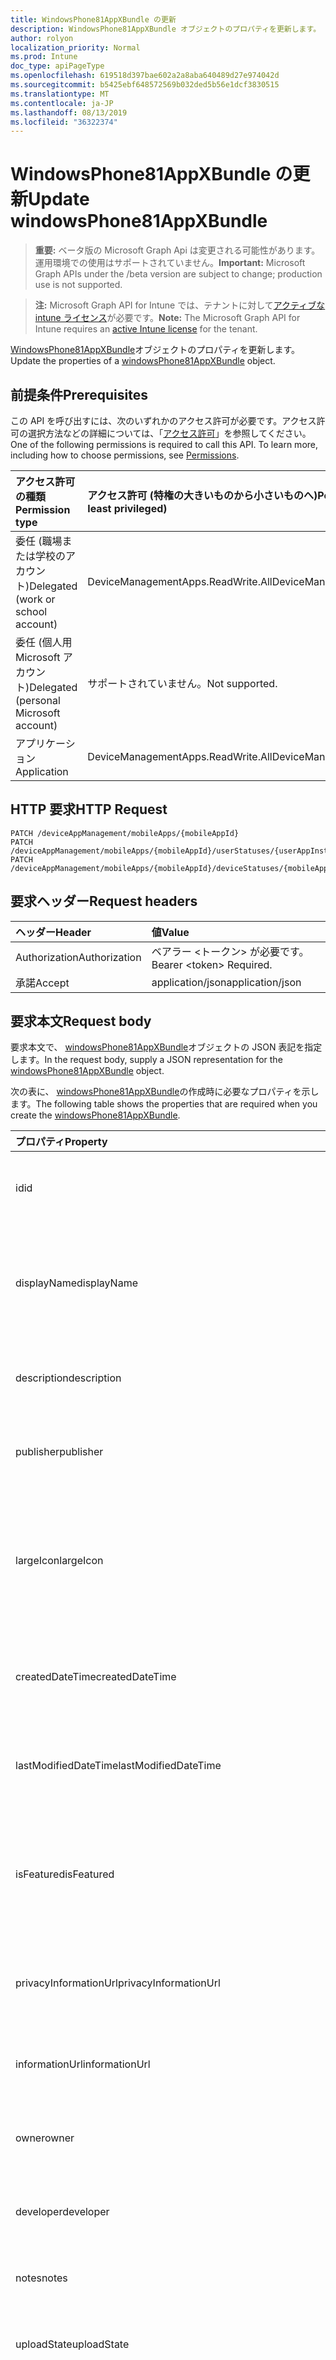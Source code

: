 ```yaml
---
title: WindowsPhone81AppXBundle の更新
description: WindowsPhone81AppXBundle オブジェクトのプロパティを更新します。
author: rolyon
localization_priority: Normal
ms.prod: Intune
doc_type: apiPageType
ms.openlocfilehash: 619518d397bae602a2a8aba640489d27e974042d
ms.sourcegitcommit: b5425ebf648572569b032ded5b56e1dcf3830515
ms.translationtype: MT
ms.contentlocale: ja-JP
ms.lasthandoff: 08/13/2019
ms.locfileid: "36322374"
---
```

# <a name="update-windowsphone81appxbundle"></a><span data-ttu-id="a04e5-103">WindowsPhone81AppXBundle の更新</span><span class="sxs-lookup"><span data-stu-id="a04e5-103">Update windowsPhone81AppXBundle</span></span>

> <span data-ttu-id="a04e5-104">**重要:** ベータ版の Microsoft Graph Api は変更される可能性があります。運用環境での使用はサポートされていません。</span><span class="sxs-lookup"><span data-stu-id="a04e5-104">**Important:** Microsoft Graph APIs under the /beta version are subject to change; production use is not supported.</span></span>

> <span data-ttu-id="a04e5-105">**注:** Microsoft Graph API for Intune では、テナントに対して[アクティブな intune ライセンス](https://go.microsoft.com/fwlink/?linkid=839381)が必要です。</span><span class="sxs-lookup"><span data-stu-id="a04e5-105">**Note:** The Microsoft Graph API for Intune requires an [active Intune license](https://go.microsoft.com/fwlink/?linkid=839381) for the tenant.</span></span>

<span data-ttu-id="a04e5-106">[WindowsPhone81AppXBundle](../resources/intune-apps-windowsphone81appxbundle.md)オブジェクトのプロパティを更新します。</span><span class="sxs-lookup"><span data-stu-id="a04e5-106">Update the properties of a [windowsPhone81AppXBundle](../resources/intune-apps-windowsphone81appxbundle.md) object.</span></span>

## <a name="prerequisites"></a><span data-ttu-id="a04e5-107">前提条件</span><span class="sxs-lookup"><span data-stu-id="a04e5-107">Prerequisites</span></span>
<span data-ttu-id="a04e5-p101">この API を呼び出すには、次のいずれかのアクセス許可が必要です。アクセス許可の選択方法などの詳細については、「[アクセス許可](/graph/permissions-reference)」を参照してください。</span><span class="sxs-lookup"><span data-stu-id="a04e5-p101">One of the following permissions is required to call this API. To learn more, including how to choose permissions, see [Permissions](/graph/permissions-reference).</span></span>

|<span data-ttu-id="a04e5-110">アクセス許可の種類</span><span class="sxs-lookup"><span data-stu-id="a04e5-110">Permission type</span></span>|<span data-ttu-id="a04e5-111">アクセス許可 (特権の大きいものから小さいものへ)</span><span class="sxs-lookup"><span data-stu-id="a04e5-111">Permissions (from most to least privileged)</span></span>|
|:---|:---|
|<span data-ttu-id="a04e5-112">委任 (職場または学校のアカウント)</span><span class="sxs-lookup"><span data-stu-id="a04e5-112">Delegated (work or school account)</span></span>|<span data-ttu-id="a04e5-113">DeviceManagementApps.ReadWrite.All</span><span class="sxs-lookup"><span data-stu-id="a04e5-113">DeviceManagementApps.ReadWrite.All</span></span>|
|<span data-ttu-id="a04e5-114">委任 (個人用 Microsoft アカウント)</span><span class="sxs-lookup"><span data-stu-id="a04e5-114">Delegated (personal Microsoft account)</span></span>|<span data-ttu-id="a04e5-115">サポートされていません。</span><span class="sxs-lookup"><span data-stu-id="a04e5-115">Not supported.</span></span>|
|<span data-ttu-id="a04e5-116">アプリケーション</span><span class="sxs-lookup"><span data-stu-id="a04e5-116">Application</span></span>|<span data-ttu-id="a04e5-117">DeviceManagementApps.ReadWrite.All</span><span class="sxs-lookup"><span data-stu-id="a04e5-117">DeviceManagementApps.ReadWrite.All</span></span>|

## <a name="http-request"></a><span data-ttu-id="a04e5-118">HTTP 要求</span><span class="sxs-lookup"><span data-stu-id="a04e5-118">HTTP Request</span></span>
<!-- {
  "blockType": "ignored"
}
-->
``` http
PATCH /deviceAppManagement/mobileApps/{mobileAppId}
PATCH /deviceAppManagement/mobileApps/{mobileAppId}/userStatuses/{userAppInstallStatusId}/app
PATCH /deviceAppManagement/mobileApps/{mobileAppId}/deviceStatuses/{mobileAppInstallStatusId}/app
```

## <a name="request-headers"></a><span data-ttu-id="a04e5-119">要求ヘッダー</span><span class="sxs-lookup"><span data-stu-id="a04e5-119">Request headers</span></span>
|<span data-ttu-id="a04e5-120">ヘッダー</span><span class="sxs-lookup"><span data-stu-id="a04e5-120">Header</span></span>|<span data-ttu-id="a04e5-121">値</span><span class="sxs-lookup"><span data-stu-id="a04e5-121">Value</span></span>|
|:---|:---|
|<span data-ttu-id="a04e5-122">Authorization</span><span class="sxs-lookup"><span data-stu-id="a04e5-122">Authorization</span></span>|<span data-ttu-id="a04e5-123">ベアラー &lt;トークン&gt; が必要です。</span><span class="sxs-lookup"><span data-stu-id="a04e5-123">Bearer &lt;token&gt; Required.</span></span>|
|<span data-ttu-id="a04e5-124">承諾</span><span class="sxs-lookup"><span data-stu-id="a04e5-124">Accept</span></span>|<span data-ttu-id="a04e5-125">application/json</span><span class="sxs-lookup"><span data-stu-id="a04e5-125">application/json</span></span>|

## <a name="request-body"></a><span data-ttu-id="a04e5-126">要求本文</span><span class="sxs-lookup"><span data-stu-id="a04e5-126">Request body</span></span>
<span data-ttu-id="a04e5-127">要求本文で、 [windowsPhone81AppXBundle](../resources/intune-apps-windowsphone81appxbundle.md)オブジェクトの JSON 表記を指定します。</span><span class="sxs-lookup"><span data-stu-id="a04e5-127">In the request body, supply a JSON representation for the [windowsPhone81AppXBundle](../resources/intune-apps-windowsphone81appxbundle.md) object.</span></span>

<span data-ttu-id="a04e5-128">次の表に、 [windowsPhone81AppXBundle](../resources/intune-apps-windowsphone81appxbundle.md)の作成時に必要なプロパティを示します。</span><span class="sxs-lookup"><span data-stu-id="a04e5-128">The following table shows the properties that are required when you create the [windowsPhone81AppXBundle](../resources/intune-apps-windowsphone81appxbundle.md).</span></span>

|<span data-ttu-id="a04e5-129">プロパティ</span><span class="sxs-lookup"><span data-stu-id="a04e5-129">Property</span></span>|<span data-ttu-id="a04e5-130">型</span><span class="sxs-lookup"><span data-stu-id="a04e5-130">Type</span></span>|<span data-ttu-id="a04e5-131">説明</span><span class="sxs-lookup"><span data-stu-id="a04e5-131">Description</span></span>|
|:---|:---|:---|
|<span data-ttu-id="a04e5-132">id</span><span class="sxs-lookup"><span data-stu-id="a04e5-132">id</span></span>|<span data-ttu-id="a04e5-133">文字列</span><span class="sxs-lookup"><span data-stu-id="a04e5-133">String</span></span>|<span data-ttu-id="a04e5-134">エンティティのキー。</span><span class="sxs-lookup"><span data-stu-id="a04e5-134">Key of the entity.</span></span> <span data-ttu-id="a04e5-135">[mobileApp](../resources/intune-apps-mobileapp.md) から継承します</span><span class="sxs-lookup"><span data-stu-id="a04e5-135">Inherited from [mobileApp](../resources/intune-apps-mobileapp.md)</span></span>|
|<span data-ttu-id="a04e5-136">displayName</span><span class="sxs-lookup"><span data-stu-id="a04e5-136">displayName</span></span>|<span data-ttu-id="a04e5-137">文字列</span><span class="sxs-lookup"><span data-stu-id="a04e5-137">String</span></span>|<span data-ttu-id="a04e5-138">管理者が提供またはインポートしたアプリのタイトル。</span><span class="sxs-lookup"><span data-stu-id="a04e5-138">The admin provided or imported title of the app.</span></span> <span data-ttu-id="a04e5-139">[mobileApp](../resources/intune-apps-mobileapp.md) から継承します</span><span class="sxs-lookup"><span data-stu-id="a04e5-139">Inherited from [mobileApp](../resources/intune-apps-mobileapp.md)</span></span>|
|<span data-ttu-id="a04e5-140">description</span><span class="sxs-lookup"><span data-stu-id="a04e5-140">description</span></span>|<span data-ttu-id="a04e5-141">String</span><span class="sxs-lookup"><span data-stu-id="a04e5-141">String</span></span>|<span data-ttu-id="a04e5-142">アプリの説明。</span><span class="sxs-lookup"><span data-stu-id="a04e5-142">The description of the app.</span></span> <span data-ttu-id="a04e5-143">[mobileApp](../resources/intune-apps-mobileapp.md) から継承します</span><span class="sxs-lookup"><span data-stu-id="a04e5-143">Inherited from [mobileApp](../resources/intune-apps-mobileapp.md)</span></span>|
|<span data-ttu-id="a04e5-144">publisher</span><span class="sxs-lookup"><span data-stu-id="a04e5-144">publisher</span></span>|<span data-ttu-id="a04e5-145">String</span><span class="sxs-lookup"><span data-stu-id="a04e5-145">String</span></span>|<span data-ttu-id="a04e5-146">アプリの発行元。</span><span class="sxs-lookup"><span data-stu-id="a04e5-146">The publisher of the app.</span></span> <span data-ttu-id="a04e5-147">[mobileApp](../resources/intune-apps-mobileapp.md) から継承します</span><span class="sxs-lookup"><span data-stu-id="a04e5-147">Inherited from [mobileApp](../resources/intune-apps-mobileapp.md)</span></span>|
|<span data-ttu-id="a04e5-148">largeIcon</span><span class="sxs-lookup"><span data-stu-id="a04e5-148">largeIcon</span></span>|[<span data-ttu-id="a04e5-149">mimeContent</span><span class="sxs-lookup"><span data-stu-id="a04e5-149">mimeContent</span></span>](../resources/intune-shared-mimecontent.md)|<span data-ttu-id="a04e5-150">アプリの詳細に表示され、アイコンのアップロードに使用される大きいアイコン。</span><span class="sxs-lookup"><span data-stu-id="a04e5-150">The large icon, to be displayed in the app details and used for upload of the icon.</span></span> <span data-ttu-id="a04e5-151">[mobileApp](../resources/intune-apps-mobileapp.md) から継承します</span><span class="sxs-lookup"><span data-stu-id="a04e5-151">Inherited from [mobileApp](../resources/intune-apps-mobileapp.md)</span></span>|
|<span data-ttu-id="a04e5-152">createdDateTime</span><span class="sxs-lookup"><span data-stu-id="a04e5-152">createdDateTime</span></span>|<span data-ttu-id="a04e5-153">DateTimeOffset</span><span class="sxs-lookup"><span data-stu-id="a04e5-153">DateTimeOffset</span></span>|<span data-ttu-id="a04e5-154">アプリが作成された日時。</span><span class="sxs-lookup"><span data-stu-id="a04e5-154">The date and time the app was created.</span></span> <span data-ttu-id="a04e5-155">[mobileApp](../resources/intune-apps-mobileapp.md) から継承します</span><span class="sxs-lookup"><span data-stu-id="a04e5-155">Inherited from [mobileApp](../resources/intune-apps-mobileapp.md)</span></span>|
|<span data-ttu-id="a04e5-156">lastModifiedDateTime</span><span class="sxs-lookup"><span data-stu-id="a04e5-156">lastModifiedDateTime</span></span>|<span data-ttu-id="a04e5-157">DateTimeOffset</span><span class="sxs-lookup"><span data-stu-id="a04e5-157">DateTimeOffset</span></span>|<span data-ttu-id="a04e5-158">アプリが最後に変更された日時。</span><span class="sxs-lookup"><span data-stu-id="a04e5-158">The date and time the app was last modified.</span></span> <span data-ttu-id="a04e5-159">[mobileApp](../resources/intune-apps-mobileapp.md) から継承します</span><span class="sxs-lookup"><span data-stu-id="a04e5-159">Inherited from [mobileApp](../resources/intune-apps-mobileapp.md)</span></span>|
|<span data-ttu-id="a04e5-160">isFeatured</span><span class="sxs-lookup"><span data-stu-id="a04e5-160">isFeatured</span></span>|<span data-ttu-id="a04e5-161">Boolean</span><span class="sxs-lookup"><span data-stu-id="a04e5-161">Boolean</span></span>|<span data-ttu-id="a04e5-162">アプリが管理者のおすすめとしてマークされたかどうかを示す値。[mobileApp](../resources/intune-apps-mobileapp.md) から継承します</span><span class="sxs-lookup"><span data-stu-id="a04e5-162">The value indicating whether the app is marked as featured by the admin. Inherited from [mobileApp](../resources/intune-apps-mobileapp.md)</span></span>|
|<span data-ttu-id="a04e5-163">privacyInformationUrl</span><span class="sxs-lookup"><span data-stu-id="a04e5-163">privacyInformationUrl</span></span>|<span data-ttu-id="a04e5-164">String</span><span class="sxs-lookup"><span data-stu-id="a04e5-164">String</span></span>|<span data-ttu-id="a04e5-165">プライバシーに関する声明の URL。</span><span class="sxs-lookup"><span data-stu-id="a04e5-165">The privacy statement Url.</span></span> <span data-ttu-id="a04e5-166">[mobileApp](../resources/intune-apps-mobileapp.md) から継承します</span><span class="sxs-lookup"><span data-stu-id="a04e5-166">Inherited from [mobileApp](../resources/intune-apps-mobileapp.md)</span></span>|
|<span data-ttu-id="a04e5-167">informationUrl</span><span class="sxs-lookup"><span data-stu-id="a04e5-167">informationUrl</span></span>|<span data-ttu-id="a04e5-168">String</span><span class="sxs-lookup"><span data-stu-id="a04e5-168">String</span></span>|<span data-ttu-id="a04e5-169">詳細情報の URL。</span><span class="sxs-lookup"><span data-stu-id="a04e5-169">The more information Url.</span></span> <span data-ttu-id="a04e5-170">[mobileApp](../resources/intune-apps-mobileapp.md) から継承します</span><span class="sxs-lookup"><span data-stu-id="a04e5-170">Inherited from [mobileApp](../resources/intune-apps-mobileapp.md)</span></span>|
|<span data-ttu-id="a04e5-171">owner</span><span class="sxs-lookup"><span data-stu-id="a04e5-171">owner</span></span>|<span data-ttu-id="a04e5-172">String</span><span class="sxs-lookup"><span data-stu-id="a04e5-172">String</span></span>|<span data-ttu-id="a04e5-173">アプリの所有者。</span><span class="sxs-lookup"><span data-stu-id="a04e5-173">The owner of the app.</span></span> <span data-ttu-id="a04e5-174">[mobileApp](../resources/intune-apps-mobileapp.md) から継承します</span><span class="sxs-lookup"><span data-stu-id="a04e5-174">Inherited from [mobileApp](../resources/intune-apps-mobileapp.md)</span></span>|
|<span data-ttu-id="a04e5-175">developer</span><span class="sxs-lookup"><span data-stu-id="a04e5-175">developer</span></span>|<span data-ttu-id="a04e5-176">String</span><span class="sxs-lookup"><span data-stu-id="a04e5-176">String</span></span>|<span data-ttu-id="a04e5-177">アプリの開発者。</span><span class="sxs-lookup"><span data-stu-id="a04e5-177">The developer of the app.</span></span> <span data-ttu-id="a04e5-178">[mobileApp](../resources/intune-apps-mobileapp.md) から継承します</span><span class="sxs-lookup"><span data-stu-id="a04e5-178">Inherited from [mobileApp](../resources/intune-apps-mobileapp.md)</span></span>|
|<span data-ttu-id="a04e5-179">notes</span><span class="sxs-lookup"><span data-stu-id="a04e5-179">notes</span></span>|<span data-ttu-id="a04e5-180">String</span><span class="sxs-lookup"><span data-stu-id="a04e5-180">String</span></span>|<span data-ttu-id="a04e5-181">アプリ用のメモ。</span><span class="sxs-lookup"><span data-stu-id="a04e5-181">Notes for the app.</span></span> <span data-ttu-id="a04e5-182">[mobileApp](../resources/intune-apps-mobileapp.md) から継承します</span><span class="sxs-lookup"><span data-stu-id="a04e5-182">Inherited from [mobileApp](../resources/intune-apps-mobileapp.md)</span></span>|
|<span data-ttu-id="a04e5-183">uploadState</span><span class="sxs-lookup"><span data-stu-id="a04e5-183">uploadState</span></span>|<span data-ttu-id="a04e5-184">Int32</span><span class="sxs-lookup"><span data-stu-id="a04e5-184">Int32</span></span>|<span data-ttu-id="a04e5-185">アップロード状態。</span><span class="sxs-lookup"><span data-stu-id="a04e5-185">The upload state.</span></span> <span data-ttu-id="a04e5-186">[mobileApp](../resources/intune-apps-mobileapp.md) から継承します</span><span class="sxs-lookup"><span data-stu-id="a04e5-186">Inherited from [mobileApp](../resources/intune-apps-mobileapp.md)</span></span>|
|<span data-ttu-id="a04e5-187">publishingState</span><span class="sxs-lookup"><span data-stu-id="a04e5-187">publishingState</span></span>|[<span data-ttu-id="a04e5-188">mobileAppPublishingState</span><span class="sxs-lookup"><span data-stu-id="a04e5-188">mobileAppPublishingState</span></span>](../resources/intune-apps-mobileapppublishingstate.md)|<span data-ttu-id="a04e5-189">アプリの発行の状態。</span><span class="sxs-lookup"><span data-stu-id="a04e5-189">The publishing state for the app.</span></span> <span data-ttu-id="a04e5-190">アプリが発行されていない限り、アプリを割り当てることができません。</span><span class="sxs-lookup"><span data-stu-id="a04e5-190">The app cannot be assigned unless the app is published.</span></span> <span data-ttu-id="a04e5-191">[MobileApp](../resources/intune-apps-mobileapp.md)から継承されます。</span><span class="sxs-lookup"><span data-stu-id="a04e5-191">Inherited from [mobileApp](../resources/intune-apps-mobileapp.md).</span></span> <span data-ttu-id="a04e5-192">可能な値は、`notPublished`、`processing`、`published` です。</span><span class="sxs-lookup"><span data-stu-id="a04e5-192">Possible values are: `notPublished`, `processing`, `published`.</span></span>|
|<span data-ttu-id="a04e5-193">isAssigned</span><span class="sxs-lookup"><span data-stu-id="a04e5-193">isAssigned</span></span>|<span data-ttu-id="a04e5-194">Boolean</span><span class="sxs-lookup"><span data-stu-id="a04e5-194">Boolean</span></span>|<span data-ttu-id="a04e5-195">アプリが少なくとも1つのグループに割り当てられているかどうかを示す値。</span><span class="sxs-lookup"><span data-stu-id="a04e5-195">The value indicating whether the app is assigned to at least one group.</span></span> <span data-ttu-id="a04e5-196">[mobileApp](../resources/intune-apps-mobileapp.md) から継承します</span><span class="sxs-lookup"><span data-stu-id="a04e5-196">Inherited from [mobileApp](../resources/intune-apps-mobileapp.md)</span></span>|
|<span data-ttu-id="a04e5-197">roleScopeTagIds</span><span class="sxs-lookup"><span data-stu-id="a04e5-197">roleScopeTagIds</span></span>|<span data-ttu-id="a04e5-198">文字列コレクション</span><span class="sxs-lookup"><span data-stu-id="a04e5-198">String collection</span></span>|<span data-ttu-id="a04e5-199">このモバイルアプリの範囲タグ id のリスト。</span><span class="sxs-lookup"><span data-stu-id="a04e5-199">List of scope tag ids for this mobile app.</span></span> <span data-ttu-id="a04e5-200">[mobileApp](../resources/intune-apps-mobileapp.md) から継承します</span><span class="sxs-lookup"><span data-stu-id="a04e5-200">Inherited from [mobileApp](../resources/intune-apps-mobileapp.md)</span></span>|
|<span data-ttu-id="a04e5-201">dependentAppCount</span><span class="sxs-lookup"><span data-stu-id="a04e5-201">dependentAppCount</span></span>|<span data-ttu-id="a04e5-202">Int32</span><span class="sxs-lookup"><span data-stu-id="a04e5-202">Int32</span></span>|<span data-ttu-id="a04e5-203">子アプリが持つ依存関係の合計数。</span><span class="sxs-lookup"><span data-stu-id="a04e5-203">The total number of dependencies the child app has.</span></span> <span data-ttu-id="a04e5-204">[mobileApp](../resources/intune-apps-mobileapp.md) から継承します</span><span class="sxs-lookup"><span data-stu-id="a04e5-204">Inherited from [mobileApp](../resources/intune-apps-mobileapp.md)</span></span>|
|<span data-ttu-id="a04e5-205">committedContentVersion</span><span class="sxs-lookup"><span data-stu-id="a04e5-205">committedContentVersion</span></span>|<span data-ttu-id="a04e5-206">String</span><span class="sxs-lookup"><span data-stu-id="a04e5-206">String</span></span>|<span data-ttu-id="a04e5-207">内部にコミットされたコンテンツのバージョン。</span><span class="sxs-lookup"><span data-stu-id="a04e5-207">The internal committed content version.</span></span> <span data-ttu-id="a04e5-208">[mobileLobApp](../resources/intune-apps-mobilelobapp.md) から継承します</span><span class="sxs-lookup"><span data-stu-id="a04e5-208">Inherited from [mobileLobApp](../resources/intune-apps-mobilelobapp.md)</span></span>|
|<span data-ttu-id="a04e5-209">fileName</span><span class="sxs-lookup"><span data-stu-id="a04e5-209">fileName</span></span>|<span data-ttu-id="a04e5-210">文字列型 (String)</span><span class="sxs-lookup"><span data-stu-id="a04e5-210">String</span></span>|<span data-ttu-id="a04e5-211">メインの LOB アプリケーションのファイル名。</span><span class="sxs-lookup"><span data-stu-id="a04e5-211">The name of the main Lob application file.</span></span> <span data-ttu-id="a04e5-212">[mobileLobApp](../resources/intune-apps-mobilelobapp.md) から継承します</span><span class="sxs-lookup"><span data-stu-id="a04e5-212">Inherited from [mobileLobApp](../resources/intune-apps-mobilelobapp.md)</span></span>|
|<span data-ttu-id="a04e5-213">size</span><span class="sxs-lookup"><span data-stu-id="a04e5-213">size</span></span>|<span data-ttu-id="a04e5-214">Int64</span><span class="sxs-lookup"><span data-stu-id="a04e5-214">Int64</span></span>|<span data-ttu-id="a04e5-215">アップロードされたすべてのファイルを含む合計サイズ。</span><span class="sxs-lookup"><span data-stu-id="a04e5-215">The total size, including all uploaded files.</span></span> <span data-ttu-id="a04e5-216">[mobileLobApp](../resources/intune-apps-mobilelobapp.md) から継承します</span><span class="sxs-lookup"><span data-stu-id="a04e5-216">Inherited from [mobileLobApp](../resources/intune-apps-mobilelobapp.md)</span></span>|
|<span data-ttu-id="a04e5-217">applicableArchitectures</span><span class="sxs-lookup"><span data-stu-id="a04e5-217">applicableArchitectures</span></span>|[<span data-ttu-id="a04e5-218">windowsArchitecture</span><span class="sxs-lookup"><span data-stu-id="a04e5-218">windowsArchitecture</span></span>](../resources/intune-apps-windowsarchitecture.md)|<span data-ttu-id="a04e5-219">このアプリを実行できる Windows アーキテクチャ。</span><span class="sxs-lookup"><span data-stu-id="a04e5-219">The Windows architecture(s) for which this app can run on.</span></span> <span data-ttu-id="a04e5-220">[WindowsPhone81AppX](../resources/intune-apps-windowsphone81appx.md)から継承されます。</span><span class="sxs-lookup"><span data-stu-id="a04e5-220">Inherited from [windowsPhone81AppX](../resources/intune-apps-windowsphone81appx.md).</span></span> <span data-ttu-id="a04e5-221">使用可能な値: `none`、`x86`、`x64`、`arm`、`neutral`、`arm64`。</span><span class="sxs-lookup"><span data-stu-id="a04e5-221">Possible values are: `none`, `x86`, `x64`, `arm`, `neutral`, `arm64`.</span></span>|
|<span data-ttu-id="a04e5-222">identityName</span><span class="sxs-lookup"><span data-stu-id="a04e5-222">identityName</span></span>|<span data-ttu-id="a04e5-223">String</span><span class="sxs-lookup"><span data-stu-id="a04e5-223">String</span></span>|<span data-ttu-id="a04e5-224">ID 名。</span><span class="sxs-lookup"><span data-stu-id="a04e5-224">The Identity Name.</span></span> <span data-ttu-id="a04e5-225">[WindowsPhone81AppX](../resources/intune-apps-windowsphone81appx.md)から継承します。</span><span class="sxs-lookup"><span data-stu-id="a04e5-225">Inherited from [windowsPhone81AppX](../resources/intune-apps-windowsphone81appx.md)</span></span>|
|<span data-ttu-id="a04e5-226">identityPublisherHash</span><span class="sxs-lookup"><span data-stu-id="a04e5-226">identityPublisherHash</span></span>|<span data-ttu-id="a04e5-227">String</span><span class="sxs-lookup"><span data-stu-id="a04e5-227">String</span></span>|<span data-ttu-id="a04e5-228">ID の発行元のハッシュ。</span><span class="sxs-lookup"><span data-stu-id="a04e5-228">The Identity Publisher Hash.</span></span> <span data-ttu-id="a04e5-229">[WindowsPhone81AppX](../resources/intune-apps-windowsphone81appx.md)から継承します。</span><span class="sxs-lookup"><span data-stu-id="a04e5-229">Inherited from [windowsPhone81AppX](../resources/intune-apps-windowsphone81appx.md)</span></span>|
|<span data-ttu-id="a04e5-230">identityResourceIdentifier</span><span class="sxs-lookup"><span data-stu-id="a04e5-230">identityResourceIdentifier</span></span>|<span data-ttu-id="a04e5-231">String</span><span class="sxs-lookup"><span data-stu-id="a04e5-231">String</span></span>|<span data-ttu-id="a04e5-232">ID のリソースの識別子。</span><span class="sxs-lookup"><span data-stu-id="a04e5-232">The Identity Resource Identifier.</span></span> <span data-ttu-id="a04e5-233">[WindowsPhone81AppX](../resources/intune-apps-windowsphone81appx.md)から継承します。</span><span class="sxs-lookup"><span data-stu-id="a04e5-233">Inherited from [windowsPhone81AppX](../resources/intune-apps-windowsphone81appx.md)</span></span>|
|<span data-ttu-id="a04e5-234">minimumSupportedOperatingSystem</span><span class="sxs-lookup"><span data-stu-id="a04e5-234">minimumSupportedOperatingSystem</span></span>|[<span data-ttu-id="a04e5-235">windowsMinimumOperatingSystem</span><span class="sxs-lookup"><span data-stu-id="a04e5-235">windowsMinimumOperatingSystem</span></span>](../resources/intune-apps-windowsminimumoperatingsystem.md)|<span data-ttu-id="a04e5-236">該当するオペレーティング システムの最小の値。</span><span class="sxs-lookup"><span data-stu-id="a04e5-236">The value for the minimum applicable operating system.</span></span> <span data-ttu-id="a04e5-237">[WindowsPhone81AppX](../resources/intune-apps-windowsphone81appx.md)から継承します。</span><span class="sxs-lookup"><span data-stu-id="a04e5-237">Inherited from [windowsPhone81AppX](../resources/intune-apps-windowsphone81appx.md)</span></span>|
|<span data-ttu-id="a04e5-238">phoneProductIdentifier</span><span class="sxs-lookup"><span data-stu-id="a04e5-238">phoneProductIdentifier</span></span>|<span data-ttu-id="a04e5-239">String</span><span class="sxs-lookup"><span data-stu-id="a04e5-239">String</span></span>|<span data-ttu-id="a04e5-240">電話の製品識別子。</span><span class="sxs-lookup"><span data-stu-id="a04e5-240">The Phone Product Identifier.</span></span> <span data-ttu-id="a04e5-241">[WindowsPhone81AppX](../resources/intune-apps-windowsphone81appx.md)から継承します。</span><span class="sxs-lookup"><span data-stu-id="a04e5-241">Inherited from [windowsPhone81AppX](../resources/intune-apps-windowsphone81appx.md)</span></span>|
|<span data-ttu-id="a04e5-242">phonePublisherId</span><span class="sxs-lookup"><span data-stu-id="a04e5-242">phonePublisherId</span></span>|<span data-ttu-id="a04e5-243">String</span><span class="sxs-lookup"><span data-stu-id="a04e5-243">String</span></span>|<span data-ttu-id="a04e5-244">電話の発行元 Id。 [windowsPhone81AppX](../resources/intune-apps-windowsphone81appx.md)から継承されます。</span><span class="sxs-lookup"><span data-stu-id="a04e5-244">The Phone Publisher Id. Inherited from [windowsPhone81AppX](../resources/intune-apps-windowsphone81appx.md)</span></span>|
|<span data-ttu-id="a04e5-245">identityVersion</span><span class="sxs-lookup"><span data-stu-id="a04e5-245">identityVersion</span></span>|<span data-ttu-id="a04e5-246">String</span><span class="sxs-lookup"><span data-stu-id="a04e5-246">String</span></span>|<span data-ttu-id="a04e5-247">ID のバージョン。</span><span class="sxs-lookup"><span data-stu-id="a04e5-247">The identity version.</span></span> <span data-ttu-id="a04e5-248">[WindowsPhone81AppX](../resources/intune-apps-windowsphone81appx.md)から継承します。</span><span class="sxs-lookup"><span data-stu-id="a04e5-248">Inherited from [windowsPhone81AppX](../resources/intune-apps-windowsphone81appx.md)</span></span>|
|<span data-ttu-id="a04e5-249">appXPackageInformationList</span><span class="sxs-lookup"><span data-stu-id="a04e5-249">appXPackageInformationList</span></span>|<span data-ttu-id="a04e5-250">[Windowspackageinformation](../resources/intune-apps-windowspackageinformation.md)コレクション</span><span class="sxs-lookup"><span data-stu-id="a04e5-250">[windowsPackageInformation](../resources/intune-apps-windowspackageinformation.md) collection</span></span>|<span data-ttu-id="a04e5-251">AppX パッケージ情報のリスト。</span><span class="sxs-lookup"><span data-stu-id="a04e5-251">The list of AppX Package Information.</span></span>|



## <a name="response"></a><span data-ttu-id="a04e5-252">応答</span><span class="sxs-lookup"><span data-stu-id="a04e5-252">Response</span></span>
<span data-ttu-id="a04e5-253">成功した場合、このメソッド`200 OK`は応答コードと、応答本文で更新された[windowsPhone81AppXBundle](../resources/intune-apps-windowsphone81appxbundle.md)オブジェクトを返します。</span><span class="sxs-lookup"><span data-stu-id="a04e5-253">If successful, this method returns a `200 OK` response code and an updated [windowsPhone81AppXBundle](../resources/intune-apps-windowsphone81appxbundle.md) object in the response body.</span></span>

## <a name="example"></a><span data-ttu-id="a04e5-254">例</span><span class="sxs-lookup"><span data-stu-id="a04e5-254">Example</span></span>

### <a name="request"></a><span data-ttu-id="a04e5-255">要求</span><span class="sxs-lookup"><span data-stu-id="a04e5-255">Request</span></span>
<span data-ttu-id="a04e5-256">以下は、要求の例です。</span><span class="sxs-lookup"><span data-stu-id="a04e5-256">Here is an example of the request.</span></span>
``` http
PATCH https://graph.microsoft.com/beta/deviceAppManagement/mobileApps/{mobileAppId}
Content-type: application/json
Content-length: 2311

{
  "@odata.type": "#microsoft.graph.windowsPhone81AppXBundle",
  "displayName": "Display Name value",
  "description": "Description value",
  "publisher": "Publisher value",
  "largeIcon": {
    "@odata.type": "microsoft.graph.mimeContent",
    "type": "Type value",
    "value": "dmFsdWU="
  },
  "isFeatured": true,
  "privacyInformationUrl": "https://example.com/privacyInformationUrl/",
  "informationUrl": "https://example.com/informationUrl/",
  "owner": "Owner value",
  "developer": "Developer value",
  "notes": "Notes value",
  "uploadState": 11,
  "publishingState": "processing",
  "isAssigned": true,
  "roleScopeTagIds": [
    "Role Scope Tag Ids value"
  ],
  "dependentAppCount": 1,
  "committedContentVersion": "Committed Content Version value",
  "fileName": "File Name value",
  "size": 4,
  "applicableArchitectures": "x86",
  "identityName": "Identity Name value",
  "identityPublisherHash": "Identity Publisher Hash value",
  "identityResourceIdentifier": "Identity Resource Identifier value",
  "minimumSupportedOperatingSystem": {
    "@odata.type": "microsoft.graph.windowsMinimumOperatingSystem",
    "v8_0": true,
    "v8_1": true,
    "v10_0": true,
    "v10_1607": true,
    "v10_1703": true,
    "v10_1709": true,
    "v10_1803": true,
    "v10_1809": true,
    "v10_1903": true
  },
  "phoneProductIdentifier": "Phone Product Identifier value",
  "phonePublisherId": "Phone Publisher Id value",
  "identityVersion": "Identity Version value",
  "appXPackageInformationList": [
    {
      "@odata.type": "microsoft.graph.windowsPackageInformation",
      "applicableArchitecture": "x86",
      "displayName": "Display Name value",
      "identityName": "Identity Name value",
      "identityPublisher": "Identity Publisher value",
      "identityResourceIdentifier": "Identity Resource Identifier value",
      "identityVersion": "Identity Version value",
      "minimumSupportedOperatingSystem": {
        "@odata.type": "microsoft.graph.windowsMinimumOperatingSystem",
        "v8_0": true,
        "v8_1": true,
        "v10_0": true,
        "v10_1607": true,
        "v10_1703": true,
        "v10_1709": true,
        "v10_1803": true,
        "v10_1809": true,
        "v10_1903": true
      }
    }
  ]
}
```

### <a name="response"></a><span data-ttu-id="a04e5-257">応答</span><span class="sxs-lookup"><span data-stu-id="a04e5-257">Response</span></span>
<span data-ttu-id="a04e5-p129">以下は、応答の例です。注:簡潔にするために、ここに示す応答オブジェクトは切り詰められている場合があります。すべてのプロパティは実際の呼び出しから返されます。</span><span class="sxs-lookup"><span data-stu-id="a04e5-p129">Here is an example of the response. Note: The response object shown here may be truncated for brevity. All of the properties will be returned from an actual call.</span></span>
``` http
HTTP/1.1 200 OK
Content-Type: application/json
Content-Length: 2483

{
  "@odata.type": "#microsoft.graph.windowsPhone81AppXBundle",
  "id": "2433be7c-be7c-2433-7cbe-33247cbe3324",
  "displayName": "Display Name value",
  "description": "Description value",
  "publisher": "Publisher value",
  "largeIcon": {
    "@odata.type": "microsoft.graph.mimeContent",
    "type": "Type value",
    "value": "dmFsdWU="
  },
  "createdDateTime": "2017-01-01T00:02:43.5775965-08:00",
  "lastModifiedDateTime": "2017-01-01T00:00:35.1329464-08:00",
  "isFeatured": true,
  "privacyInformationUrl": "https://example.com/privacyInformationUrl/",
  "informationUrl": "https://example.com/informationUrl/",
  "owner": "Owner value",
  "developer": "Developer value",
  "notes": "Notes value",
  "uploadState": 11,
  "publishingState": "processing",
  "isAssigned": true,
  "roleScopeTagIds": [
    "Role Scope Tag Ids value"
  ],
  "dependentAppCount": 1,
  "committedContentVersion": "Committed Content Version value",
  "fileName": "File Name value",
  "size": 4,
  "applicableArchitectures": "x86",
  "identityName": "Identity Name value",
  "identityPublisherHash": "Identity Publisher Hash value",
  "identityResourceIdentifier": "Identity Resource Identifier value",
  "minimumSupportedOperatingSystem": {
    "@odata.type": "microsoft.graph.windowsMinimumOperatingSystem",
    "v8_0": true,
    "v8_1": true,
    "v10_0": true,
    "v10_1607": true,
    "v10_1703": true,
    "v10_1709": true,
    "v10_1803": true,
    "v10_1809": true,
    "v10_1903": true
  },
  "phoneProductIdentifier": "Phone Product Identifier value",
  "phonePublisherId": "Phone Publisher Id value",
  "identityVersion": "Identity Version value",
  "appXPackageInformationList": [
    {
      "@odata.type": "microsoft.graph.windowsPackageInformation",
      "applicableArchitecture": "x86",
      "displayName": "Display Name value",
      "identityName": "Identity Name value",
      "identityPublisher": "Identity Publisher value",
      "identityResourceIdentifier": "Identity Resource Identifier value",
      "identityVersion": "Identity Version value",
      "minimumSupportedOperatingSystem": {
        "@odata.type": "microsoft.graph.windowsMinimumOperatingSystem",
        "v8_0": true,
        "v8_1": true,
        "v10_0": true,
        "v10_1607": true,
        "v10_1703": true,
        "v10_1709": true,
        "v10_1803": true,
        "v10_1809": true,
        "v10_1903": true
      }
    }
  ]
}
```






